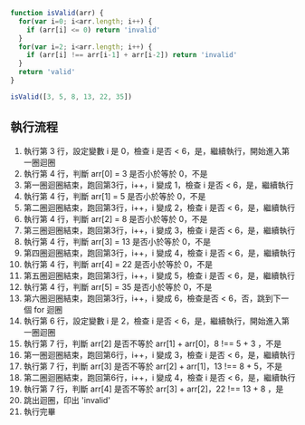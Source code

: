 ``` js
function isValid(arr) {
  for(var i=0; i<arr.length; i++) {
    if (arr[i] <= 0) return 'invalid'
  }
  for(var i=2; i<arr.length; i++) {
    if (arr[i] !== arr[i-1] + arr[i-2]) return 'invalid'
  }
  return 'valid'
}

isValid([3, 5, 8, 13, 22, 35])
```

## 執行流程
1. 執行第 3 行，設定變數 i 是 0，檢查 i 是否 < 6，是，繼續執行，開始進入第一圈迴圈
2. 執行第 4 行，判斷 arr[0] = 3 是否小於等於 0，不是
3. 第一圈迴圈結束，跑回第3行，i++，i 變成 1，檢查 i 是否 < 6，是，繼續執行
4. 執行第 4 行，判斷 arr[1] = 5 是否小於等於 0，不是
5. 第二圈迴圈結束，跑回第3行，i++，i 變成 2，檢查 i 是否 < 6，是，繼續執行
6. 執行第 4 行，判斷 arr[2] = 8 是否小於等於 0，不是
7. 第三圈迴圈結束，跑回第3行，i++，i 變成 3，檢查 i 是否 < 6，是，繼續執行
8. 執行第 4 行，判斷 arr[3] = 13 是否小於等於 0，不是
9. 第四圈迴圈結束，跑回第3行，i++，i 變成 4，檢查 i 是否 < 6，是，繼續執行
10. 執行第 4 行，判斷 arr[4] = 22 是否小於等於 0，不是
11. 第五圈迴圈結束，跑回第3行，i++，i 變成 5，檢查 i 是否 < 6，是，繼續執行
12. 執行第 4 行，判斷 arr[5] = 35 是否小於等於 0，不是
13. 第六圈迴圈結束，跑回第3行，i++，i 變成 6，檢查是否 < 6，否，跳到下一個 for 迴圈
14. 執行第 6 行，設定變數 i 是 2，檢查 i 是否 < 6，是，繼續執行，開始進入第一圈迴圈
15. 執行第 7 行，判斷 arr[2] 是否不等於 arr[1] + arr[0]，8 !== 5 + 3 ，不是
16. 第一圈迴圈結束，跑回第6行，i++，i 變成 3，檢查 i 是否 < 6，是，繼續執行
17. 執行第 7 行，判斷 arr[3] 是否不等於 arr[2] + arr[1]，13 !== 8 + 5，不是
18. 第二圈迴圈結束，跑回第6行，i++，i 變成 4，檢查 i 是否 < 6，是，繼續執行
19. 執行第 7 行，判斷 arr[4] 是否不等於 arr[3] + arr[2]，22 !== 13 + 8 ，是
20. 跳出迴圈，印出 'invalid'
23. 執行完畢
